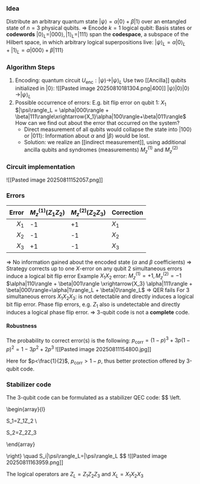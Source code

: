 ### Idea
Distribute an arbitrary quantum state $|\psi \rangle=\alpha|0\rangle+\beta|1\rangle$ over an entangled state of $n=3$ physical qubits.
$\Rightarrow$ Encode $k=1$ logical qubit:
Basis states or **codewords** $|0\rangle_L=|000\rangle, |1\rangle_L=|111\rangle$ span the **codespace**, a subspace of the Hilbert space, in which arbitrary logical superpositions live:
$|\psi\rangle_L=\alpha|0\rangle_L+|1\rangle_L=\alpha|000\rangle + \beta|111\rangle$

### Algorithm Steps
1. Encoding: quantum circuit $U_\text{enc}: |\psi\rangle\rightarrow|\psi\rangle_L$
	Use two [[Ancilla]] qubits initialized in $|0\rangle$:
	![[Pasted image 20250810181304.png|400]]
	$|\psi\rangle|0\rangle|0\rangle\rightarrow|\psi\rangle_L$
2.  Possible occurrence of errors:
	E.g. bit flip error on qubit 1: $X_1$
	$|\psi\rangle_L = \alpha|000\rangle + \beta|111\rangle\xrightarrow{X_1}\alpha|100\rangle+\beta|011\rangle$
	How can we find out about the error that occurred on the system?
	- Direct measurement of all qubits would collapse the state into $|100\rangle$ or $|011\rangle$: Information about $\alpha$ and $|\beta\rangle$ would be lost.
	- Solution: we realize an [[indirect measurement]], using additional ancilla qubits and syndromes (measurements) $M_z^{(1)}$ and $M_z^{(2)}$

### Circuit implementation

![[Pasted image 20250811152057.png]]

### Errors

| Error | $M_z^{(1)}(Z_1Z_2)$ | $M_z^{(2)}(Z_2Z_3)$ | Correction |
| ----: | :------------------ | :------------------ | ---------- |
| $X_1$ | -1                  | +1                  | $X_1$      |
| $X_2$ | -1                  | -1                  | $X_2$      |
| $X_3$ | +1                  | -1                  | $X_3$      |
$\Rightarrow$ No information gained about the encoded state ($\alpha$ and $\beta$ coefficients)
$\Rightarrow$ Strategy corrects up to one $X$-error on any qubit
2 simultaneous errors induce a logical bit flip error
Example $X_1X_2$ error:
$M_z^{(1)}=+1,M_z^{(2)}=-1$
$\alpha|110\rangle + \beta|001\rangle \xrightarrow{X_3} \alpha|111\rangle + \beta|000\rangle=\alpha|1\rangle_L + \beta|0\rangle_L$
$\Rightarrow$ QER fails
For 3 simultaneous errors $X_1X_2X_3$: is not detectable and directly induces a logical bit flip error.
Phase flip errors, e.g. $Z_1$ also is undetectable and directly induces a logical phase flip error.
$\Rightarrow$ 3-qubit code is not a **complete** code.

#### Robustness
The probability to correct error(s) is the following:
$p_\text{corr}=(1-p)^3+3p(1-p)^2=1-3p^2+2p^3$
![[Pasted image 20250811154800.jpg]]

Here for $p<\frac{1}{2}$, $p_\text{corr} > 1-p$, thus better protection offered by 3-qubit code.

### Stabilizer code
The 3-qubit code can be formulated as a stabilizer QEC code:
$$
\left.

\begin{array}{l}

S_1=Z_1Z_2 \\

S_2=Z_2Z_3

\end{array}

\right\} \quad S_i|\psi\rangle_L=|\psi\rangle_L
$$
![[Pasted image 20250811163959.png]]

The logical operators are $Z_L=Z_1Z_2Z_3$ and $X_L=X_1X_2X_3$
